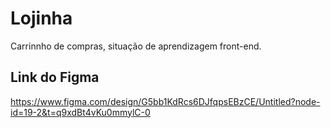 # Lojinha
Carrinnho de compras, situação de aprendizagem front-end.

## Link do Figma
https://www.figma.com/design/G5bb1KdRcs6DJfqpsEBzCE/Untitled?node-id=19-2&t=q9xdBt4vKu0mmylC-0
